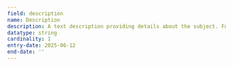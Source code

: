 ```yaml
---
field: description
name: Description
description: A text description providing details about the subject. For parking changes, this describes how the proposed works affect existing car parking arrangements.
datatype: string
cardinality: 1
entry-date: 2025-06-12
end-date: ''
---
```


